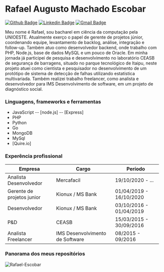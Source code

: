 # Rafael Augusto Machado Escobar

[![Github Badge](https://img.shields.io/badge/-Github-000?style=flat-square&logo=Github&logoColor=white&link=https://github.com/Rafael-Escobar)](https://github.com/Rafael-Escobar)
[![Linkedin Badge](https://img.shields.io/badge/-LinkedIn-blue?style=flat-square&logo=Linkedin&logoColor=white&link=https://www.linkedin.com/in/rafaelaugustomachadoescobar/)](https://www.linkedin.com/in/rafaelaugustomachadoescobar/)
[![Gmail Badge](https://img.shields.io/badge/-Gmail-c14438?style=flat-square&logo=Gmail&logoColor=white&link=mailto:machadoescobarr@gmail.com)](mailto:machadoescobarr@gmail.com)

Meu nome é Rafael, sou bacharel em ciência da computação pela UNIOESTE. Atualmente exerço o papel de gerente de projetos júnior, coordenando equipe, levantamento de backlog,  análise, integração e follow-up. Também atuo como desenvolvedor backend, onde trabalho com PHP, Node.js, base de dados MySQL e um pouco de Oracle.
Em minha jornada já participei de pesquisa e desenvolvimento no laboratório CEASB de segurança de barragens, situado no parque tecnológico de Itaipu, neste projeto atuei como cientista e pesquisador no desenvolvimento de um protótipo de sistema de detecção de falhas utilizando estatística multivariada. 
Também realizei trabalho freelancer, como analista e desenvolvedor para IMS Desenvolvimento de software, em um projeto de diagnóstico social.

### Linguagens, frameworks e ferramentas

* JavaScript
-- [node.js] 
-- [Express]
* PHP
* Python
* Go
* MongoDB
* MySql
* [Quire.io]

### Experência profissional

| Empresa | Cargo | Período |
| ------ | ------ |------ |
| Analista Desenvolvedor | Mercafacil | 19/10/2020 - ...| 
| Gerente de projetos junior | Kionux / MS Bank | 01/04/2019 - 16/10/2020| 
| Desenvolvedor | Kionux / MS Bank | 03/10/2016 - 01/04/2019 | 
| P&D | CEASB | 15/03/2015 - 30/09/2016 | 
| Analista Freelancer | IMS Desenvolvimento de Software | 08/2015 - 09/2016 | 


### Panorama dos meus repositórios

<p><img align="center" src="https://github-readme-stats.vercel.app/api/top-langs?username=Rafael-Escobar&show_icons=true&locale=en&layout=compact" alt="Rafael-Escobar" /></p>


<!--
**Rafael-Escobar/Rafael-Escobar** is a ✨ _special_ ✨ repository because its `README.md` (this file) appears on your GitHub profile.

Here are some ideas to get you started:

- 🔭 I’m currently working on ...
- 🌱 I’m currently learning ...
- 👯 I’m looking to collaborate on ...
- 🤔 I’m looking for help with ...
- 💬 Ask me about ...
- 📫 How to reach me: ...
- 😄 Pronouns: ...
- ⚡ Fun fact: ...
-->
